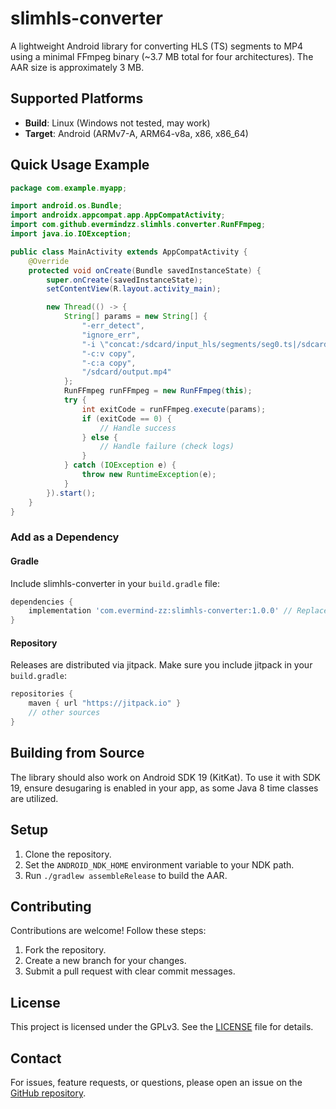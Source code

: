 # slimhls-converter
A lightweight Android library for converting HLS (TS) segments to MP4 using
a minimal FFmpeg binary (~3.7 MB total for four architectures).
The AAR size is approximately 3 MB.

## Supported Platforms

- **Build**: Linux (Windows not tested, may work)
- **Target**: Android (ARMv7-A, ARM64-v8a, x86, x86_64)

## Quick Usage Example
```java
package com.example.myapp;

import android.os.Bundle;
import androidx.appcompat.app.AppCompatActivity;
import com.github.evermindzz.slimhls.converter.RunFFmpeg;
import java.io.IOException;

public class MainActivity extends AppCompatActivity {
    @Override
    protected void onCreate(Bundle savedInstanceState) {
        super.onCreate(savedInstanceState);
        setContentView(R.layout.activity_main);

        new Thread(() -> {
            String[] params = new String[] {
                "-err_detect",
                "ignore_err",
                "-i \"concat:/sdcard/input_hls/segments/seg0.ts|/sdcard/input_hls/segments/seg1.ts|/sdcard/input_hls/segments/seg2.ts|/sdcard/input_hls/segments/seg3.ts|/sdcard/input_hls/segments/seg4.ts\",
                "-c:v copy",
                "-c:a copy",
                "/sdcard/output.mp4"
            };
            RunFFmpeg runFFmpeg = new RunFFmpeg(this);
            try {
                int exitCode = runFFmpeg.execute(params);
                if (exitCode == 0) {
                    // Handle success
                } else {
                    // Handle failure (check logs)
                }
            } catch (IOException e) {
                throw new RuntimeException(e);
            }
        }).start();
    }
}
```

### Add as a Dependency
#### Gradle
Include slimhls-converter in your `build.gradle` file:

```gradle
dependencies {
    implementation 'com.evermind-zz:slimhls-converter:1.0.0' // Replace with the latest version
}
```

#### Repository
Releases are distributed via jitpack. Make sure you include jitpack in
your `build.gradle`:

```gradle
repositories {
    maven { url "https://jitpack.io" }
    // other sources
}
```

## Building from Source

The library should also work on Android SDK 19 (KitKat). To use it with SDK 19, ensure
desugaring is enabled in your app, as some Java 8 time classes are utilized.

## Setup
1. Clone the repository.
2. Set the `ANDROID_NDK_HOME` environment variable to your NDK path.
3. Run `./gradlew assembleRelease` to build the AAR.

## Contributing
Contributions are welcome! Follow these steps:
1. Fork the repository.
2. Create a new branch for your changes.
3. Submit a pull request with clear commit messages.

## License
This project is licensed under the GPLv3. See the [LICENSE](LICENSE)
file for details.

## Contact
For issues, feature requests, or questions, please open an issue on the
[GitHub repository](https://github.com/evermind-zz/slimhls-converter).
